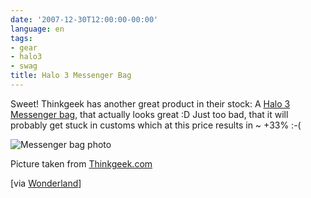 ```yaml
---
date: '2007-12-30T12:00:00-00:00'
language: en
tags:
- gear
- halo3
- swag
title: Halo 3 Messenger Bag
---
```



Sweet! Thinkgeek has another great product in their stock: A [Halo 3 
Messenger bag](http://www.thinkgeek.com/computing/bags/9f64/), that actually looks great :D Just too bad, that it will
probably get stuck in customs which at this price results in ~ +33% :-(

<div class="figure">
<img src="/media/2007/halo3messenger.png" alt="Messenger bag photo" />
<p class="caption">Picture taken from <a href="http://www.thinkgeek.com/computing/bags/9f64/">Thinkgeek.com</a></p>
</div>

[via [Wonderland](http://www.wonderlandblog.com/wonderland/2007/12/halo-3-bag.html)]
